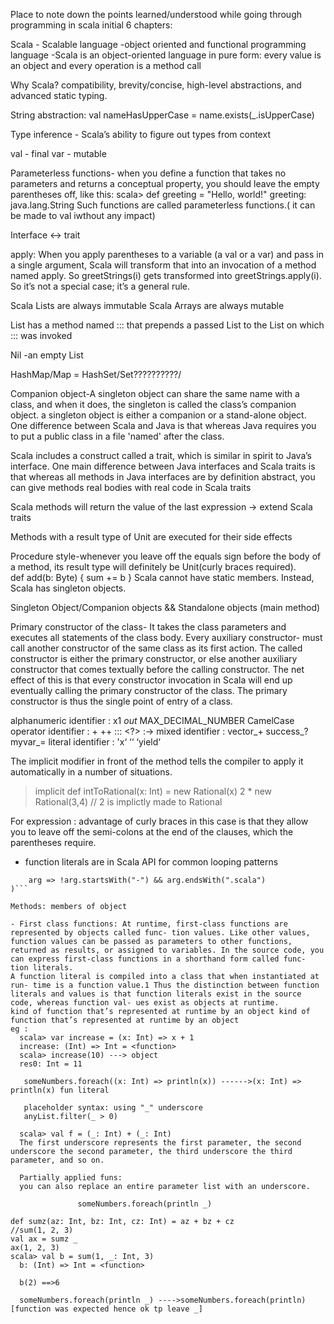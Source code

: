 
Place to note down the points learned/understood while going through programming in scala initial 6 chapters:

Scala - Scalable language
-object oriented and functional programming language
-Scala is an object-oriented language in pure form: every value is an object and every operation is a method call

Why Scala?
compatibility, brevity/concise, high-level abstractions, and advanced static typing.

String abstraction:
 val nameHasUpperCase = name.exists(_.isUpperCase)

Type inference - Scala’s ability to figure out types from context

 val - final
 var - mutable

Parameterless functions- when you define a function that takes no parameters and returns a conceptual property, you should leave the empty parentheses off, like this:
  scala> def greeting = "Hello, world!"
  greeting: java.lang.String
Such functions are called parameterless functions.( it can be made to val iwthout any impact)

Interface <-> trait

apply: When you apply parentheses to a variable (a val or a var) and pass in a single argument, Scala will transform that into an invocation of a method named apply.
So greetStrings(i) gets transformed into greetStrings.apply(i). 
So it’s not a special case; it’s a general rule.

Scala Lists are always immutable
Scala Arrays are always mutable

List has a method named ::: that prepends a passed List to the List on which ::: was invoked

Nil -an empty List

HashMap/Map = HashSet/Set??????????/

Companion object-A singleton object can share the same name with a class, and when it does, the singleton is called the class’s companion object.
 a singleton object is either a companion or a stand-alone object.
 One difference between Scala and Java is that whereas Java requires you to put a public class in a file 'named' after the class.

Scala includes a construct called a trait, which is similar in spirit to Java’s interface. One main difference between Java interfaces and Scala traits is that whereas all methods in Java interfaces are by definition abstract, you can give methods real bodies with real code in Scala traits

  Scala methods will return the value of the last expression -> extend Scala traits

  Methods with a result type of Unit are executed for their side effects

Procedure style-whenever you leave off the equals sign before the body of a method, its result type will definitely be Unit(curly braces required).   
  def add(b: Byte) { sum += b }
   Scala cannot have static members. Instead, Scala has singleton objects.

Singleton Object/Companion objects && Standalone objects (main method)

Primary constructor of the class- It takes the class parameters and executes all statements of the class body. 
Every auxiliary constructor- must call another constructor of the same class as its first action. 
The called constructor is either the primary constructor, or else another auxiliary constructor that comes textually before the calling constructor. 
The net effect of this is that every constructor invocation in Scala will end up eventually calling the primary constructor of the class. The primary constructor is thus the single point of entry of a class.

alphanumeric identifier :  x1     _out_     MAX_DECIMAL_NUMBER    CamelCase
 operator identifier : +    ++    :::    <?>    :->
  mixed identifier : vector_+     success_?    myvar_=
  literal identifier : 'x‘    ‘<clinit>‘    ‘yield‘

The implicit modifier in front of the method tells the compiler to apply it automatically in a number of situations.
>implicit def intToRational(x: Int) = new Rational(x)
2 * new Rational(3,4) // 2 is implictly made  to Rational



For expression :
advantage of curly braces in this case is that they allow you to leave off the semi-colons at the end of the clauses, which the parentheses require.

- function literals are in Scala API for common looping patterns
```args.findIndexOf(
    arg => !arg.startsWith("-") && arg.endsWith(".scala")
)```

Methods: members of object

- First class functions: At runtime, first-class functions are represented by objects called func- tion values. Like other values, function values can be passed as parameters to other functions, returned as results, or assigned to variables. In the source code, you can express first-class functions in a shorthand form called func- tion literals.
A function literal is compiled into a class that when instantiated at run- time is a function value.1 Thus the distinction between function literals and values is that function literals exist in the source code, whereas function val- ues exist as objects at runtime. 
kind of function that’s represented at runtime by an object kind of function that’s represented at runtime by an object
eg : 
  scala> var increase = (x: Int) => x + 1
  increase: (Int) => Int = <function>
  scala> increase(10) ---> object 
  res0: Int = 11

   someNumbers.foreach((x: Int) => println(x)) ------>(x: Int) => println(x) fun literal

   placeholder syntax: using "_" underscore
   anyList.filter(_ > 0)

  scala> val f = (_: Int) + (_: Int)
  The first underscore represents the first parameter, the second underscore the second parameter, the third underscore the third parameter, and so on.

  Partially applied funs:
  you can also replace an entire parameter list with an underscore.
  
               someNumbers.foreach(println _)

def sumz(az: Int, bz: Int, cz: Int) = az + bz + cz
//sum(1, 2, 3)
val ax = sumz _
ax(1, 2, 3)
scala> val b = sum(1, _: Int, 3)
  b: (Int) => Int = <function>

  b(2) ==>6

  someNumbers.foreach(println _) ---->someNumbers.foreach(println)  [function was expected hence ok tp leave _]
